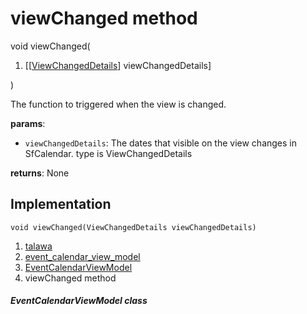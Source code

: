 
<div>

# viewChanged method

</div>


void viewChanged(

1.  [[[ViewChangedDetails](https://pub.dev/documentation/syncfusion_flutter_calendar/28.2.3/calendar/ViewChangedDetails-class.md)]
    viewChangedDetails]

)



The function to triggered when the view is changed.

**params**:

-   `viewChangedDetails`: The dates that visible on the view changes in
    SfCalendar. type is ViewChangedDetails

**returns**: None



## Implementation

``` language-dart
void viewChanged(ViewChangedDetails viewChangedDetails) 
```







1.  [talawa](../../index.md)
2.  [event_calendar_view_model](../../view_model_after_auth_view_models_event_view_models_event_calendar_view_model/)
3.  [EventCalendarViewModel](../../view_model_after_auth_view_models_event_view_models_event_calendar_view_model/EventCalendarViewModel-class.md)
4.  viewChanged method

##### EventCalendarViewModel class







